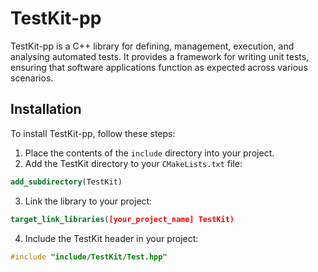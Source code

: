 # TestKit-pp
TestKit-pp is a C++ library for defining, management, execution, and analysing automated tests. It provides a framework for writing unit tests, ensuring that software applications function as expected across various scenarios.

## Installation

To install TestKit-pp, follow these steps:

1. Place the contents of the `include` directory into your project.
2. Add the TestKit directory to your `CMakeLists.txt` file:

```cmake
add_subdirectory(TestKit)
```

3. Link the library to your project:

```cmake
target_link_libraries([your_project_name] TestKit)
```

4. Include the TestKit header in your project:
```c++
#include "include/TestKit/Test.hpp"
```